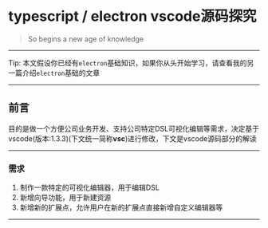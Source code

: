 # typescript / electron  vscode源码探究

> So begins a new age of knowledge

---

Tip: 本文假设你已经有`electron`基础知识，如果你从头开始学习，请查看我的另一篇介绍`electron`基础的文章
    
---

## 前言

  目的是做一个方便公司业务开发、支持公司特定DSL可视化编辑等需求，决定基于vscode(版本:1.3.3)(下文统一简称**vsc**)进行修改，下文是vscode源码部分的解读

---

### 需求
1. 制作一款特定的可视化编辑器，用于编辑DSL
2. 新增向导功能，用于新建资源
3. 新增新的扩展点，允许用户在新的扩展点直接新增自定义编辑器等

---